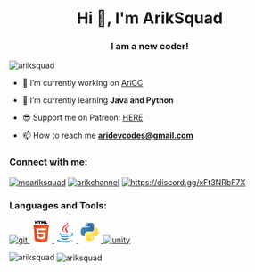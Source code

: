 <h1 align="center">Hi 👋, I'm ArikSquad</h1>
<h3 align="center">I am a new coder!</h3>

<p align="left"> <img src="https://komarev.com/ghpvc/?username=ariksquad&label=Profile%20views&color=0e75b6&style=flat" alt="ariksquad" /> </p>

- 🔭 I’m currently working on [AriCC](https://github.com/ArikSquad/AriCC)

- 🌱 I’m currently learning **Java and Python**

- 😎 Support me on Patreon: [HERE](https://patreon.com/ariksquad)

- 📫 How to reach me **aridevcodes@gmail.com**

<h3 align="left">Connect with me:</h3>
<p align="left">
<a href="https://twitter.com/mcariksquad" target="blank"><img align="center" src="https://raw.githubusercontent.com/rahuldkjain/github-profile-readme-generator/master/src/images/icons/Social/twitter.svg" alt="mcariksquad" height="30" width="40" /></a>
<a href="https://www.youtube.com/c/arikchannel" target="blank"><img align="center" src="https://raw.githubusercontent.com/rahuldkjain/github-profile-readme-generator/master/src/images/icons/Social/youtube.svg" alt="arikchannel" height="30" width="40" /></a>
<a href="https://discord.gg/https://discord.gg/xFt3NRbF7X" target="blank"><img align="center" src="https://raw.githubusercontent.com/rahuldkjain/github-profile-readme-generator/master/src/images/icons/Social/discord.svg" alt="https://discord.gg/xFt3NRbF7X" height="30" width="40" /></a>
</p>

<h3 align="left">Languages and Tools:</h3>
<p align="left"> <a href="https://git-scm.com/" target="_blank"> <img src="https://www.vectorlogo.zone/logos/git-scm/git-scm-icon.svg" alt="git" width="40" height="40"/> </a> <a href="https://www.w3.org/html/" target="_blank"> <img src="https://raw.githubusercontent.com/devicons/devicon/master/icons/html5/html5-original-wordmark.svg" alt="html5" width="40" height="40"/> </a> <a href="https://www.java.com" target="_blank"> <img src="https://raw.githubusercontent.com/devicons/devicon/master/icons/java/java-original.svg" alt="java" width="40" height="40"/> </a> <a href="https://www.python.org" target="_blank"> <img src="https://raw.githubusercontent.com/devicons/devicon/master/icons/python/python-original.svg" alt="python" width="40" height="40"/> </a> <a href="https://unity.com/" target="_blank"> <img src="https://www.vectorlogo.zone/logos/unity3d/unity3d-icon.svg" alt="unity" width="40" height="40"/> </a> </p>

<p><img align="left" src="https://github-readme-stats.vercel.app/api/top-langs?username=ariksquad&show_icons=true&locale=en&layout=compact" alt="ariksquad" /></p>

<p>&nbsp;<img align="center" src="https://github-readme-stats.vercel.app/api?username=ariksquad&show_icons=true&locale=en" alt="ariksquad" /></p>
